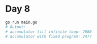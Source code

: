 # Day 8

```bash
go run main.go
# Output:
# accumulator till infinite loop: 2080
# accumulator with fixed program: 2477
```

